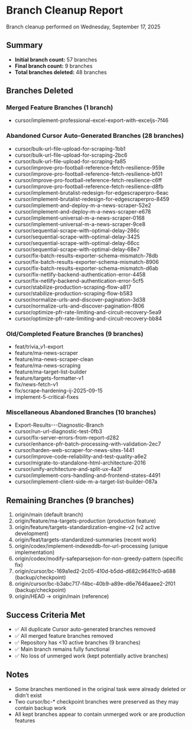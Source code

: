 # Branch Cleanup Report

Branch cleanup performed on Wednesday, September 17, 2025

## Summary
- **Initial branch count:** 57 branches
- **Final branch count:** 9 branches
- **Total branches deleted:** 48 branches

## Branches Deleted

### Merged Feature Branches (1 branch)
- cursor/implement-professional-excel-export-with-exceljs-7f46

### Abandoned Cursor Auto-Generated Branches (28 branches)
- cursor/bulk-url-file-upload-for-scraping-1bb1
- cursor/bulk-url-file-upload-for-scraping-2bc6
- cursor/bulk-url-file-upload-for-scraping-fa85
- cursor/improve-pro-football-reference-fetch-resilience-959e
- cursor/improve-pro-football-reference-fetch-resilience-bf01
- cursor/improve-pro-football-reference-fetch-resilience-c6ff
- cursor/improve-pro-football-reference-fetch-resilience-d8fb
- cursor/implement-brutalist-redesign-for-edgescraperpro-6eac
- cursor/implement-brutalist-redesign-for-edgescraperpro-8459
- cursor/implement-and-deploy-m-a-news-scraper-52e2
- cursor/implement-and-deploy-m-a-news-scraper-e678
- cursor/implement-universal-m-a-news-scraper-0168
- cursor/implement-universal-m-a-news-scraper-9ce8
- cursor/sequential-scrape-with-optimal-delay-286c
- cursor/sequential-scrape-with-optimal-delay-3425
- cursor/sequential-scrape-with-optimal-delay-66cc
- cursor/sequential-scrape-with-optimal-delay-68e7
- cursor/fix-batch-results-exporter-schema-mismatch-78db
- cursor/fix-batch-results-exporter-schema-mismatch-8906
- cursor/fix-batch-results-exporter-schema-mismatch-d6ab
- cursor/fix-netlify-backend-authentication-error-4458
- cursor/fix-netlify-backend-authentication-error-5cf5
- cursor/stabilize-production-scraping-flow-a817
- cursor/stabilize-production-scraping-flow-b583
- cursor/normalize-urls-and-discover-pagination-3d38
- cursor/normalize-urls-and-discover-pagination-f806
- cursor/optimize-pfr-rate-limiting-and-circuit-recovery-5ea9
- cursor/optimize-pfr-rate-limiting-and-circuit-recovery-bb84

### Old/Completed Feature Branches (9 branches)
- feat/trivia_v1-export
- feature/ma-news-scraper
- feature/ma-news-scraper-clean
- feature/ma-news-scraping
- feature/ma-target-list-builder
- feature/targets-formatter-v1
- fix/news-fetch-v1
- fix/scrape-hardening-ij-2025-09-15
- implement-5-critical-fixes

### Miscellaneous Abandoned Branches (10 branches)
- Export-Results---Diagnostic-Branch
- cursor/run-url-diagnostic-test-0fb3
- cursor/fix-server-errors-from-report-d282
- cursor/enhance-pfr-batch-processing-with-validation-2ec7
- cursor/harden-web-scraper-for-news-sites-1441
- cursor/improve-code-reliability-and-test-quality-a6e2
- cursor/migrate-to-standalone-html-architecture-2016
- cursor/unify-architecture-and-split-ux-4a3f
- cursor/implement-cors-handling-and-frontend-states-4491
- cursor/implement-client-side-m-a-target-list-builder-087a

## Remaining Branches (9 branches)
1. origin/main (default branch)
2. origin/feature/ma-targets-production (production feature)
3. origin/feature/targets-standardization-engine-v2 (v2 active development)
4. origin/feat/targets-standardized-summaries (recent work)
5. origin/codex/implement-indexeddb-for-url-processing (unique implementation)
6. origin/codex/modify-safeparsejson-for-non-greedy-pattern (specific fix)
7. origin/cursor/bc-169a1ed2-2c05-410d-b5dd-d682c9641fc0-a688 (backup/checkpoint)
8. origin/cursor/bc-b3abc717-f4bc-40b9-a89e-d6e7646aaee2-2f01 (backup/checkpoint)
9. origin/HEAD -> origin/main (reference)

## Success Criteria Met
- ✅ All duplicate Cursor auto-generated branches removed
- ✅ All merged feature branches removed
- ✅ Repository has <10 active branches (9 branches)
- ✅ Main branch remains fully functional
- ✅ No loss of unmerged work (kept potentially active branches)

## Notes
- Some branches mentioned in the original task were already deleted or didn't exist
- Two cursor/bc-* checkpoint branches were preserved as they may contain backup work
- All kept branches appear to contain unmerged work or are production features